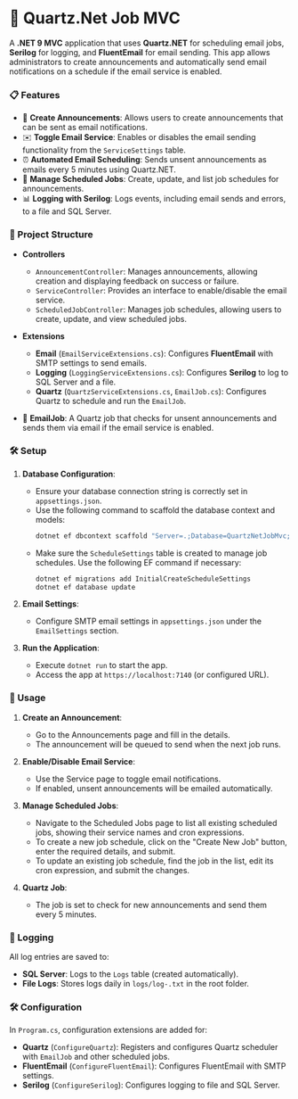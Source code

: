 ﻿# 🚀 Quartz.Net Job MVC

A **.NET 9 MVC** application that uses **Quartz.NET** for scheduling email jobs, **Serilog** for logging, and **FluentEmail** for email sending. This app allows administrators to create announcements and automatically send email notifications on a schedule if the email service is enabled.

### 📋 Features

- 📝 **Create Announcements**: Allows users to create announcements that can be sent as email notifications.
- ✉️ **Toggle Email Service**: Enables or disables the email sending functionality from the `ServiceSettings` table.
- ⏰ **Automated Email Scheduling**: Sends unsent announcements as emails every 5 minutes using Quartz.NET.
- 📅 **Manage Scheduled Jobs**: Create, update, and list job schedules for announcements.
- 📊 **Logging with Serilog**: Logs events, including email sends and errors, to a file and SQL Server.

### 📂 Project Structure

- **Controllers**
  - `AnnouncementController`: Manages announcements, allowing creation and displaying feedback on success or failure.
  - `ServiceController`: Provides an interface to enable/disable the email service.
  - `ScheduledJobController`: Manages job schedules, allowing users to create, update, and view scheduled jobs.

- **Extensions**
  - **Email** (`EmailServiceExtensions.cs`): Configures **FluentEmail** with SMTP settings to send emails.
  - **Logging** (`LoggingServiceExtensions.cs`): Configures **Serilog** to log to SQL Server and a file.
  - **Quartz** (`QuartzServiceExtensions.cs`, `EmailJob.cs`): Configures Quartz to schedule and run the `EmailJob`.

- 🔄 **EmailJob**: A Quartz job that checks for unsent announcements and sends them via email if the email service is enabled.

### 🛠️ Setup

1. **Database Configuration**:
   - Ensure your database connection string is correctly set in `appsettings.json`.
   - Use the following command to scaffold the database context and models:
     ```bash
     dotnet ef dbcontext scaffold "Server=.;Database=QuartzNetJobMvc;User Id=sa;Password=sasa@123;TrustServerCertificate=True;" Microsoft.EntityFrameworkCore.SqlServer -o AppDbContextModels -c AppDbContext -f
     ```
   - Make sure the `ScheduleSettings` table is created to manage job schedules. Use the following EF command if necessary:
     ```bash
     dotnet ef migrations add InitialCreateScheduleSettings
     dotnet ef database update
     ```

2. **Email Settings**:
   - Configure SMTP email settings in `appsettings.json` under the `EmailSettings` section.

3. **Run the Application**:
   - Execute `dotnet run` to start the app.
   - Access the app at `https://localhost:7140` (or configured URL).

### 🚀 Usage

1. **Create an Announcement**:
   - Go to the Announcements page and fill in the details.
   - The announcement will be queued to send when the next job runs.

2. **Enable/Disable Email Service**:
   - Use the Service page to toggle email notifications.
   - If enabled, unsent announcements will be emailed automatically.

3. **Manage Scheduled Jobs**:
   - Navigate to the Scheduled Jobs page to list all existing scheduled jobs, showing their service names and cron expressions.
   - To create a new job schedule, click on the "Create New Job" button, enter the required details, and submit.
   - To update an existing job schedule, find the job in the list, edit its cron expression, and submit the changes.

4. **Quartz Job**:
   - The job is set to check for new announcements and send them every 5 minutes.

### 📜 Logging

All log entries are saved to:
   - **SQL Server**: Logs to the `Logs` table (created automatically).
   - **File Logs**: Stores logs daily in `logs/log-.txt` in the root folder.

### 🛠 Configuration

In `Program.cs`, configuration extensions are added for:
- **Quartz** (`ConfigureQuartz`): Registers and configures Quartz scheduler with `EmailJob` and other scheduled jobs.
- **FluentEmail** (`ConfigureFluentEmail`): Configures FluentEmail with SMTP settings.
- **Serilog** (`ConfigureSerilog`): Configures logging to file and SQL Server.
